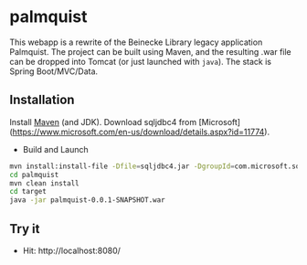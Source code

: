 # palmquist

This webapp is a rewrite of the Beinecke Library legacy application Palmquist. 
The project can be built using Maven, and the resulting .war file can be dropped into Tomcat (or just launched with `java`).
The stack is Spring Boot/MVC/Data.

Installation
--------------

Install [Maven](https://maven.apache.org/) (and JDK). Download sqljdbc4 from [Microsoft] (https://www.microsoft.com/en-us/download/details.aspx?id=11774).

* Build and Launch
```sh
mvn install:install-file -Dfile=sqljdbc4.jar -DgroupId=com.microsoft.sqlserver -DartifactId=sqljdbc4 -Dversion=4.0 -Dpackaging=jar
cd palmquist
mvn clean install
cd target
java -jar palmquist-0.0.1-SNAPSHOT.war
```

Try it
--------------
- Hit: http://localhost:8080/
